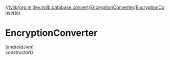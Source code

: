 //[tvlib](../../../index.md)/[org.mjdev.tvlib.database.convert](../index.md)/[EncryptionConverter](index.md)/[EncryptionConverter](-encryption-converter.md)

# EncryptionConverter

[androidJvm]\
constructor()
